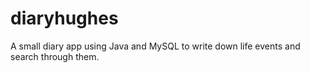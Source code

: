 diaryhughes
===========

A small diary app using Java and MySQL to write down life events and search through them.